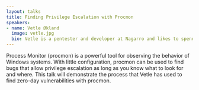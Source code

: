 ```yaml
---
layout: talks
title: Finding Privilege Escalation with Procmon
speakers:
- name: Vetle Økland
  image: vetle.jpg
  bio: Vetle is a pentester and developer at Nagarro and likes to spend time doing vulnerability research and exploit development. He is new to the professional field, with a background as an independent developer of web and mobile applications.
---
```


Process Monitor (procmon) is a powerful tool for observing the behavior of Windows systems. With little configuration, procmon can be used to find bugs that allow privilege escalation as long as you know what to look for and where. This talk will demonstrate the process that Vetle has used to find zero-day vulnerabilities with procmon. 
